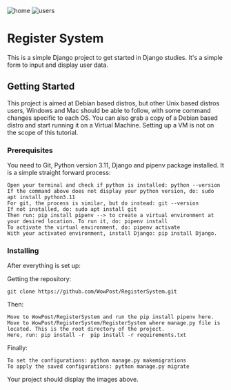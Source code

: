 ![home](https://github.com/WowPost/RegisterSystem/assets/150549548/7081736b-0c61-438b-824d-dd59ff765cb0)
![users](https://github.com/WowPost/RegisterSystem/assets/150549548/3caa6ab3-786a-4e14-baca-850521d6e2e0)

# Register System

This is a simple Django project to get started in Django studies. It's a simple form to input and display user data.

## Getting Started

This project is aimed at Debian based distros, but other Unix based distros users, Windows and Mac should be able to follow, with some command changes specific to each OS.
You can also grab a copy of a Debian based distro and start running it on a Virtual Machine. Setting up a VM is not on the scope of this tutorial.

### Prerequisites

You need to Git, Python version 3.11, Django and pipenv package installed. It is a simple straight forward process:

```
Open your terminal and check if python is installed: python --version
If the command above does not display your python version, do: sudo apt install python3.11
For git, the process is similar, but do instead: git --version
If not installed, do: sudo apt install git
Then run: pip install pipenv --> to create a virtual environment at your desired location. To run it, do: pipenv install
To activate the virtual environment, do: pipenv activate
With your activated environment, install Django: pip install Django. 
```

### Installing

After everything is set up:

Getting the repository:

```
git clone https://github.com/WowPost/RegisterSystem.git
```

Then:

```
Move to WowPost/RegisterSystem and run the pip install pipenv here.
Move to WowPost/RegisterSystem/RegisterSystem where manage.py file is located. This is the root directory of the project.
Here, run: pip install -r  pip install -r requirements.txt
```

Finally:

```
To set the configurations: python manage.py makemigrations
To apply the saved configurations: python manage.py migrate
```
Your project should display the images above.
### 

